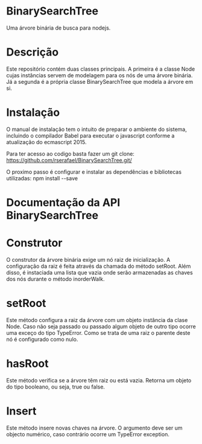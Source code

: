 # BinarySearchTree
Uma árvore binária de busca para nodejs.

# Descrição 
  Este repositório contém duas classes principais. A primeira é a classe Node cujas instâncias servem de modelagem para os nós de uma árvore binária. Já a segunda é a própria classe BinarySearchTree que modela a árvore em si.
  
# Instalação 

 O manual de instalação tem o intuito de preparar o ambiente do sistema, incluindo o compilador Babel para executar o javascript conforme a atualização do ecmascript 2015.

Para ter acesso ao codigo basta fazer um git clone: 
	https://github.com/rserafael/BinarySearchTree.git/
  
O proximo passo é configurar e instalar as dependências e bibliotecas utilizadas:
   npm install --save

# Documentação da API BinarySearchTree

# Construtor
  
  O construtor da árvore binária exige um nó raiz de inicialização. A configuração da raiz é feita através da chamada do método setRoot.
  Além disso, é instaciada uma lista que vazia onde serão armazenadas as chaves dos nós durante o método inorderWalk.

# setRoot

  Este método configura a raiz da árvore com um objeto instância da clase Node. Caso não seja passado ou passado algum objeto de outro tipo ocorre uma exceço do tipo TypeError.
  Como se trata de uma raiz o parente deste nó é configurado como nulo.
 
# hasRoot

  Este método verifica se a árvore têm raiz ou está vazia. Retorna um objeto do tipo booleano, ou seja, true ou false.
  
# Insert

  Este método insere novas chaves na árvore. O argumento deve ser um objecto numérico, caso contrário ocorre um TypeError exception. 

